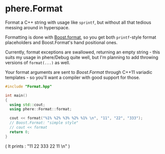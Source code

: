 phere.Format
============

Format a C++ string with usage like `sprintf`, but without all that tedious messing around in hyperspace.

Formatting is done with [Boost.format](http://boost.org/libs/format/), so you get both `printf`-style format placeholders and Boost.Format's hand positional ones.

Currently, format exceptions are swallowed, returning an empty string - this suits my usage in phere/Debug quite well, but I'm planning to add throwing versions of `format(...)` as well.

Your format arguments are sent to _Boost.Format_ through C++11 variadic templates - so you'll want a compiler with good support for those.

```C++
#include "Format.hpp"

int main()
{
  using std::cout;
  using phere::Format::format;

  cout << format("%1% %2% %3% %2% %1% \n", "11", "22", "333");
  // Boost.Format: "simple style"
  // cout << format
  return 0;
}
```

( It prints : "11 22 333 22 11 \n" )
